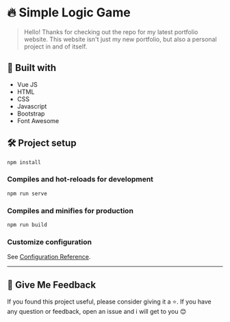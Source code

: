 # :fire: Simple Logic Game
> Hello! Thanks for checking out the repo for my latest portfolio website. This website isn't just my new portfolio, but also a personal project in and of itself.

## :rocket: Built with 
* Vue JS
* HTML
* CSS
* Javascript
* Bootstrap
* Font Awesome

## :hammer_and_wrench: Project setup
```
npm install
```

### Compiles and hot-reloads for development
```
npm run serve
```

### Compiles and minifies for production
```
npm run build
```

### Customize configuration
See [Configuration Reference](https://cli.vuejs.org/config/).

---

## :gift: Give Me Feedback
If you found this project useful, please consider giving it a :star:. If you have any question or feedback, open an issue and i will get to you :blush:

